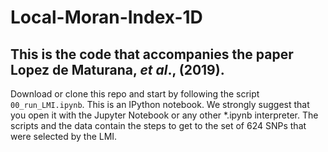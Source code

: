 # Local-Moran-Index-1D
## This is the code that accompanies the paper Lopez de Maturana, *et al*., (2019).

Download or clone this repo and start by following the script `00_run_LMI.ipynb`. This is an IPython notebook. We strongly suggest that you open it with the Jupyter Notebook or any other \*.ipynb interpreter. The scripts and the data contain the steps to get to the set of 624 SNPs that were selected by the LMI.
